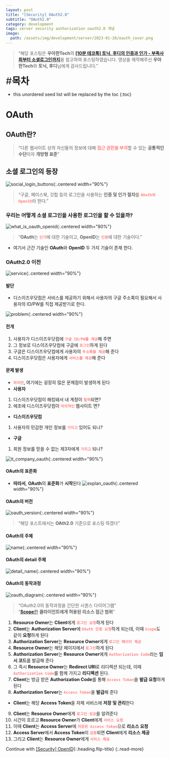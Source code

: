 ```yaml
---
layout: post
title: "[Security] OAuth2.0"
subtitle: "OAuth2.0"
category: development
tags: server security authorization oauth2.0 개념 
image:
  path: /assets/img/development/server/2023-01-26/oauth_cover.png
---
```


> “해당 포스팅은 **우아한Tech**의 [**[10분 테코톡] 토닉, 후디의 인증과 인가 - 부족사회부터 소셜로그인까지**](https://www.youtube.com/watch?v=BotXDfBPvDA)을 참고하여 포스팅하였습니다. 영상을 제작해주신 **우아한Tech**와 **토닉, 후디**님에게 감사드립니다.”

<span style="font-size:30px;">\#**목차**</span>

* this unordered seed list will be replaced by the toc
{:toc}

# OAuth

## OAuth란?
> “다른 웹사이트 상의 자신들의 정보에 대해 <span style="color:#ff8080">**접근 권한을 부여**</span>할 수 있는 **공통적인 수단**이자 **개방형 표준**”

## 소셜 로그인의 등장
![social_login_buttons](/assets/img/development/server/2023-01-26/social_login_buttons.png){:.centered width="90%"}
> “구글, 페이스북, 깃헙 등의 로그인을 사용하는 **인증 및 인가 절차**를 <span style="color:#ff8080">**`OAuth와 OpenID`**</span>라 한다.”

### 우리는 어떻게 소셜 로그인을 사용한 로그인을 할 수 있을까?
![what_is_oauth_openid](/assets/img/development/server/2023-01-26/what_is_oauth_openid.png){:.centered width="90%"}
> “**OAuth**는 <span style="color:#ff8080">**`인가`**</span>에 대한 기술이고, **OpenID**는 <span style="color:#ff8080">**`인증`**</span>에 대한 기술이다.”

- 여기서 근간 기술인 **OAuth**와 **OpenID** 두 가지 기술이 존재 한다.

### OAuth2.0 이전
![service](/assets/img/development/server/2023-01-26/service.png){:.centered width="90%"}

#### 발단
- 디스이즈우닷컴은 서비스를 제공하기 위해서 사용자의 구글 주소록이 필요해서 사용자의 ID/PW를 직접 제공받기로 한다.

![problem](/assets/img/development/server/2023-01-26/problem.png){:.centered width="90%"}
#### 전개
1. 사용자가 디스이즈우닷컴에 <span style="color:#ff8080">**`구글 ID/PW를 제공`**</span>해 주면
2. 그 정보로 디스이즈우닷컴에 구글에 <span style="color:#ff8080">**`로그인`**</span>하게 된다
3. 구글은 디스이즈우닷컴에게 사용자의 <span style="color:#ff8080">**`주소록을 제공`**</span>해 준다
4. 디스이즈우닷컴은 사용자에게 <span style="color:#ff8080">**`서비스를 제공`**</span>해 준다

#### 문제 발생
* <span style="color:#ff8080">**`하지만`**</span>, 여기에는 굉장히 많은 문제점이 발생하게 된다 
* **사용자**
1. 디스이즈우닷컴이 해킹돼서 내 계정이 <span style="color:#ff8080">**`탈취`**</span>되면?
2. 에초에 디스이즈우닷컴이 <span style="color:#ff8080">**`악의적인`**</span> 웹사이트 면?
* **디스이즈우닷컴**
1. 사용자의 민감한 개인 정보를 <span style="color:#ff8080">**`가지고`**</span> 있어도 되나?
* **구글**
1. 회원 정보를 믿을 수 없는 제3자에게 <span style="color:#ff8080">**`가지고`**</span> 되나?

![it_company_oauth](/assets/img/development/server/2023-01-26/it_company_oauth.png){:.centered width="90%"}

#### OAuth의 표준화
- **따라서**, **OAuth**의 **표준화**가 **시작**된다
![explan_oauth](/assets/img/development/server/2023-01-26/explan_oauth.png){:.centered width="90%"}

#### OAuth의 버전
![oauth_version](/assets/img/development/server/2023-01-26/oauth_version.png){:.centered width="90%"}
> “해당 포스트에서는 **OAth2.0** 기준으로 포스팅 하겠다”

#### OAuth의 주체
![name](/assets/img/development/server/2023-01-26/name.png){:.centered width="90%"}

#### OAuth의 detail 주체
![detail_name](/assets/img/development/server/2023-01-26/detail_name.png){:.centered width="90%"}

#### OAuth의 동작과정
![oauth_diagram](/assets/img/development/server/2023-01-26/oauth_diagram.png){:.centered width="90%"}
> “OAuth2.0의 동작과정을 간단한 시퀀스 다이어그램”<br/>
> “[**Scope**란](2023-02-08-openid.md#id-token의-발급-방법) **클라이언트에게 허용된 리소스 접근 범위**”

1. **Resource Owner**는 **Client**에게 <span style="color:#ff8080">**`로그인 요청`**</span>하게 된다
2. **Client**는 **Authorization Server**에 <span style="color:#ff8080">**`OAuth 인증 요청`**</span>하게 되는데, 이때 <span style="color:#ff8080">**`Scope`**</span>도 같이 **요청**하게 된다
3. **Authorization Server**는 **Resource Owner**에게 <span style="color:#ff8080">**`로그인 페이지 제공`**</span>
4. **Resource Owner**는 해당 페이지에서 <span style="color:#ff8080">**`로그인`**</span>하게 된다
5. **Authorization Server**는 **Resource Owner**에게 <span style="color:#ff8080">**`Authorization Code`**</span>라는 **임시 코드**를 발급해 준다
6. 그 즉시 **Resource Owner**는 **Redirect URI**로 리디렉션 되는데, 이때 <span style="color:#ff8080">**`Authorization Code`**</span>를 함께 가지고 **리디렉션** 된다.
7. **Client**는 방금 받은 **Authorization Code**를 통해 <span style="color:#ff8080">**`Access Token`**</span>을 **발급 요청**하게 된다
8. **Authorization Server**는 <span style="color:#ff8080">**`Access Token`**</span>을 **발급**해 준다
  - **Client**는 해당 **Access Token**을 자체 서비스에 **저장 및 관리**한다
9. **Client**는 **Resource Owner**에게 <span style="color:#ff8080">**`로그인 성공`**</span>을 알려준다
10. 시간이 흐르고 **Resource Owner**가 **Client**에게 <span style="color:#ff8080">**`서비스 요청`**</span>
11. 이때 **Client**는 **Access Server**에 <span style="color:#ff8080">**`저장된 Access Token`**</span>으로 **리소스 요청**
12. **Access Server**에서 **Access Token**이 <span style="color:#ff8080">**`검증`**</span>되면 **Client**에게 **리소스 제공**
13. 그리고 **Client**는 **Resource Owner**에게 <span style="color:#ff8080">**`서비스 제공`**</span>

Continue with [[Security] OpenID](2023-02-08-openid.md){:.heading.flip-title}
{:.read-more}
